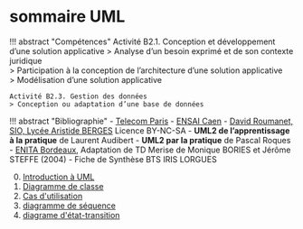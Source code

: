 # sommaire UML

!!! abstract "Compétences"
    Activité B2.1. Conception et développement d’une solution applicative
    > Analyse d’un besoin exprimé et de son contexte juridique<br />
    > Participation à la conception de l’architecture d’une solution applicative<br />
    > Modélisation d’une solution applicative

    Activité B2.3. Gestion des données
    > Conception ou adaptation d’une base de données

!!! abstract "Bibliographie"
     - [Telecom Paris](http://www-inf.telecom-sudparis.eu/cours/CSC4002/EnLigne/Cours/CoursUML/5.16.19.html)
    - [ENSAI Caen](https://foad.ensicaen.fr/pluginfile.php/1214/course/section/635/uml2java.pdf)
    - [David Roumanet, SIO, Lycée Aristide BERGES](https://nuage03.apps.education.fr/index.php/s/cLFoMwBEFce9wiH?path=%2FBloc%202%20(sp%C3%A9cialisation)%2F230%20-%20UML) Licence BY-NC-SA
    - **UML2 de l’apprentissage à la pratique** de Laurent Audibert
    - **UML2 par la pratique** de Pascal Roques
    - [ENITA Bordeaux](https://www.agro-bordeaux.fr/), Adaptation de TD Merise de Monique BORIES et Jérôme STEFFE (2004)
    - Fiche de Synthèse BTS IRIS LORGUES
    

0. [Introduction à UML](./3.1_diagrammeClasse/3.1.0_IntroUML.md)
1. [Diagramme de classe](./3.1_diagrammeClasse/3.1.1_diagrammeDeClasse.md)
2. [Cas d'utilisation]()
3. [diagramme de séquence]()
4. [diagrame d'état-transition]()
   
